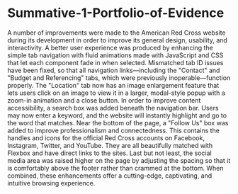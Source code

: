 # Summative-1-Portfolio-of-Evidence
A number of improvements were made to the American Red Cross website during its development in order to improve its general design, usability, and interactivity. A better user experience was produced by enhancing the simple tab navigation with fluid animations made with JavaScript and CSS that let each component fade in when selected. Mismatched tab ID issues have been fixed, so that all navigation links—including the "Contact" and "Budget and Referencing" tabs, which were previously inoperable—function properly.
The "Location" tab now has an image enlargement feature that lets users click on an image to view it in a larger, modal-style popup with a zoom-in animation and a close button. In order to improve content accessibility, a search box was added beneath the navigation bar. Users may now enter a keyword, and the website will instantly highlight and go to the word that matches.
Near the bottom of the page, a "Follow Us" box was added to improve professionalism and connectedness. This contains the handles and icons for the official Red Cross accounts on Facebook, Instagram, Twitter, and YouTube. They are all beautifully matched with Flexbox and have direct links to the sites. Last but not least, the social media area was raised higher on the page by adjusting the spacing so that it is comfortably above the footer rather than crammed at the bottom. When combined, these enhancements offer a cutting-edge, captivating, and intuitive browsing experience.
